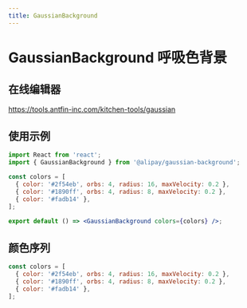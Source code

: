 ```yaml
---
title: GaussianBackground
---
```


# GaussianBackground 呼吸色背景

## 在线编辑器

https://tools.antfin-inc.com/kitchen-tools/gaussian

## 使用示例

```jsx
import React from 'react';
import { GaussianBackground } from '@alipay/gaussian-background';

const colors = [
  { color: '#2f54eb', orbs: 4, radius: 16, maxVelocity: 0.2 },
  { color: '#1890ff', orbs: 4, radius: 8, maxVelocity: 0.2 },
  { color: '#fadb14' },
];

export default () => <GaussianBackground colors={colors} />;
```

<API src="/GaussianBackground.tsx"></API>

## 颜色序列

```js
const colors = [
  { color: '#2f54eb', orbs: 4, radius: 16, maxVelocity: 0.2 },
  { color: '#1890ff', orbs: 4, radius: 8, maxVelocity: 0.2 },
  { color: '#fadb14' },
];
```

<API src="/Color.tsx"></API>
